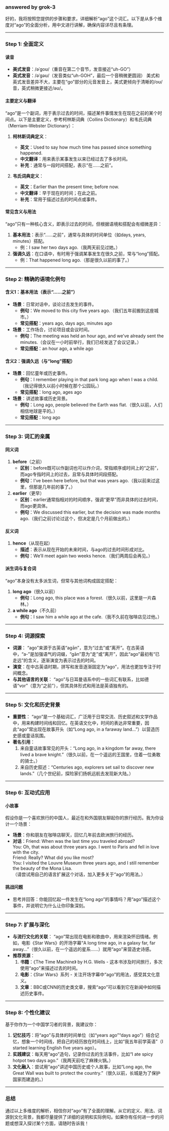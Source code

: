 ### answered by grok-3
好的，我将按照您提供的步骤和要求，详细解析“ago”这个词汇。以下是从多个维度对“ago”的全面分析，用中文进行讲解，确保内容详尽且有条理。

---

### **Step 1: 全面定义**

#### **读音**
- **美式发音**：/əˈɡoʊ/（重音在第二个音节，发音接近“uh-GO”）
- **英式发音**：/əˈɡəʊ/（发音类似“uh-GOH”，最后一个音稍微更圆润）
美式和英式发音差异不大，主要在“go”部分的元音发音上，美式更倾向于清晰的/oʊ/音，英式稍微更接近/əʊ/。

#### **主要定义与翻译**
“ago”是一个副词，用于表示过去的时间，描述某件事情发生在现在之前的某个时间点。以下是主要定义，参考柯林斯词典（Collins Dictionary）和韦氏词典（Merriam-Webster Dictionary）：

1. **柯林斯词典定义**：
   - **英文**：Used to say how much time has passed since something happened.
   - **中文翻译**：用来表示某事发生以来已经过去了多长时间。
   - **补充**：通常与一段时间搭配，表示“在……之前”。

2. **韦氏词典定义**：
   - **英文**：Earlier than the present time; before now.
   - **中文翻译**：早于现在的时间；在此之前。
   - **补充**：常用于描述过去的时间点或事件。

#### **常见含义与用法**
“ago”只有一种核心含义，即表示过去的时间，但根据语境和搭配会有细微差异：
1. **基本用法**：表示“……之前”，通常与具体的时间单位（如days, years, minutes）搭配。
   - 例：I saw her two days ago.（我两天前见过她。）
2. **强调久远**：在口语中，有时用于强调某事发生在很久之前，常与“long”搭配。
   - 例：That happened long ago.（那是很久以前的事了。）

---

### **Step 2: 精确的语境化例句**

#### **含义1：基本用法（表示“……之前”）**
- **场景**：日常对话中，谈论过去发生的事件。
  - **例句**：We moved to this city five years ago.（我们五年前搬到这座城市。）
  - **常见搭配**：years ago, days ago, minutes ago
- **场景**：工作场合，讨论项目或会议时间。
  - **例句**：The meeting was held an hour ago, and we’ve already sent the minutes.（会议在一小时前举行，我们已经发送了会议记录。）
  - **常见搭配**：an hour ago, a while ago

#### **含义2：强调久远（与“long”搭配）**
- **场景**：回忆童年或历史事件。
  - **例句**：I remember playing in that park long ago when I was a child.（我记得很久以前小时候在那个公园玩。）
  - **常见搭配**：long ago, ages ago
- **场景**：讲述故事或历史背景。
  - **例句**：Long ago, people believed the Earth was flat.（很久以前，人们相信地球是平的。）
  - **常见搭配**：long ago

---

### **Step 3: 词汇的亲属**

#### **同义词**
1. **before**（之前）
   - **区别**：before既可以作副词也可以作介词，常指顺序或时间上的“之前”，而ago专指时间上的过去，且常与具体时间段搭配。
   - **例句**：I’ve been here before, but that was years ago.（我以前来过这里，但那是几年前的事了。）
2. **earlier**（更早）
   - **区别**：earlier通常指相对的时间顺序，强调“更早”而非具体的过去时间，而ago更具体。
   - **例句**：We discussed this earlier, but the decision was made months ago.（我们之前讨论过这个，但决定是几个月前做出的。）

#### **反义词**
1. **hence**（从现在起）
   - **描述**：表示从现在开始的未来时间，与ago的过去时间形成对比。
   - **例句**：We’ll meet again two weeks hence.（我们两周后会再见。）

#### **派生词与复合词**
“ago”本身没有太多派生词，但常与其他词构成固定搭配：
1. **long ago**（很久以前）
   - **例句**：Long ago, this place was a forest.（很久以前，这里是一片森林。）
2. **a while ago**（不久前）
   - **例句**：I saw him a while ago at the cafe.（我不久前在咖啡店见过他。）

---

### **Step 4: 词源探索**

- **词源**： “ago”来源于古英语“agān”，意为“过去”或“离开”。在古英语中，“a-”是加强语气的词缀，“gān”意为“走”或“离开”，因此“ago”最初有“已走远”的含义，逐渐演变为表示过去的时间。
- **演变**：在中古英语时期，拼写和发音逐渐固定为“ago”，用法也更加专注于时间概念。
- **与其他语言的关联**： “ago”与日耳曼语系中的一些词汇有联系，比如德语“vor”（意为“之前”），但其具体形式和用法是英语独有的。

---

### **Step 5: 文化和历史背景**

- **重要性**： “ago”是一个基础词汇，广泛用于日常交流、历史叙述和文学作品中，用来构建时间线和回忆。在英语文化中，时间的表达非常重要，因此“ago”常出现在故事开头（如“Long ago, in a faraway land...”）以营造历史感或童话氛围。
- **著名引用**：
  1. 来自童话故事常见的开头：“Long ago, in a kingdom far away, there lived a brave knight.”（很久以前，在一个遥远的王国里，住着一位勇敢的骑士。）
  2. 来自历史叙述：“Centuries ago, explorers set sail to discover new lands.”（几个世纪前，探险家们扬帆远航去发现新大陆。）

---

### **Step 6: 互动式应用**

#### **小故事**
假设你是一个喜欢旅行的中国人，最近在和外国朋友聊起你的旅行经历。我为你设计一个场景：
- **场景**：你和朋友在咖啡店聊天，回忆几年前去欧洲旅行的经历。
- **对话**：Friend: When was the last time you traveled abroad?  
  You: Oh, that was about three years ago. I went to Paris and fell in love with the city.  
  Friend: Really? What did you like most?  
  You: I visited the Louvre Museum three years ago, and I still remember the beauty of the Mona Lisa.  
（请尝试用自己的语言扩展这个对话，加入更多关于“ago”的用法。）

#### **挑战问题**
- 思考并回答：你能回忆起一件发生在“long ago”的事情吗？用“ago”描述这个事件，并说明它为什么让你印象深刻。

---

### **Step 7: 扩展与深化**

- **与流行文化的关联**： “ago”常出现在电影和歌曲中，用来渲染怀旧情绪。例如，电影《Star Wars》的开场字幕“A long time ago, in a galaxy far, far away...”（很久以前，在一个遥远的星系……）就用“ago”来营造史诗感。
- **推荐资源**：
  1. **书籍**：《The Time Machine》 by H.G. Wells - 这本书涉及时间旅行，多次使用“ago”来描述过去的时间。
  2. **电影**：《Star Wars》系列 - 关注开场字幕中“ago”的用法，感受其文化意义。
  3. **文章**：BBC或CNN的历史类文章，搜索“ago”可以看到它在新闻中如何描述历史事件。

---

### **Step 8: 个性化建议**

基于你作为一个中国学习者的背景，我建议你：
1. **记忆技巧**：将“ago”与具体的时间单位（如“years ago”“days ago”）结合记忆，想象一个时间线，把自己的经历放在时间线上，比如“我五年前学英语”（I started learning English five years ago）。
2. **实践建议**：每天用“ago”造句，记录你过去的生活事件，比如“I ate spicy hotpot two days ago.”（我两天前吃了麻辣火锅。）
3. **文化融入**：尝试用“ago”讲述中国历史或个人故事，比如“Long ago, the Great Wall was built to protect the country.”（很久以前，长城是为了保护国家而建造的。）

---

### **总结**
通过以上多维度的解析，相信你对“ago”有了全面的理解。从它的定义、用法、词源到文化背景，我都尽量提供了详细的说明和实际例句。如果你有任何进一步的问题或想深入探讨某个方面，请随时告诉我！